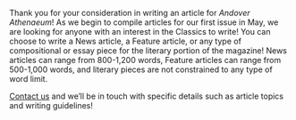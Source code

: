 Thank you for your consideration in writing an article for _Andover Athenaeum_! As we begin to compile articles for our first issue in May, we are looking for anyone with an interest in the Classics to write! You can choose to write a News article, a Feature article, or any type of compositional or essay piece for the literary portion of the magazine! News articles can range from 800-1,200 words, Feature articles can range from 500-1,000 words, and literary pieces are not constrained to any type of word limit.  

[Contact us](mailto:andoverathenaeum@gmail.com) and we’ll be in touch with specific details such as article topics and writing guidelines!